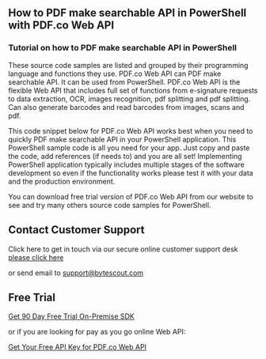 ## How to PDF make searchable API in PowerShell with PDF.co Web API

### Tutorial on how to PDF make searchable API in PowerShell

These source code samples are listed and grouped by their programming language and functions they use. PDF.co Web API can PDF make searchable API. It can be used from PowerShell. PDF.co Web API is the flexible Web API that includes full set of functions from e-signature requests to data extraction, OCR, images recognition, pdf splitting and pdf splitting. Can also generate barcodes and read barcodes from images, scans and pdf.

This code snippet below for PDF.co Web API works best when you need to quickly PDF make searchable API in your PowerShell application. This PowerShell sample code is all you need for your app. Just copy and paste the code, add references (if needs to) and you are all set! Implementing PowerShell application typically includes multiple stages of the software development so even if the functionality works please test it with your data and the production environment.

You can download free trial version of PDF.co Web API from our website to see and try many others source code samples for PowerShell.

## Contact Customer Support

Click here to get in touch via our secure online customer support desk [please click here](https://bytescout.zendesk.com/hc/en-us/requests/new?subject=PDF.co%20Web%20API%20Question)

or send email to [support@bytescout.com](mailto:support@bytescout.com?subject=PDF.co%20Web%20API%20Question) 

## Free Trial

[Get 90 Day Free Trial On-Premise SDK](https://bytescout.com/download/web-installer?utm_source=github-readme)

or if you are looking for pay as you go online Web API:

[Get Your Free API Key for PDF.co Web API](https://pdf.co/documentation/api?utm_source=github-readme)